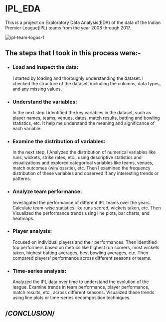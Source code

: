 # IPL_EDA
This is a project on Exploratory Data Analysis(EDA) of the data of the Indian Premier League(IPL) teams from the year 2008 through 2017.

![ipl-team-logos-1](https://github.com/aRUsh-codes/IPL_EDA/assets/98696069/6efebead-e43c-4b11-bcb9-99184f16ff47)

## The steps that I took in this process were:-
*   ### **Load and inspect the data:**
    I started by loading and thoroughly understanding the dataset. I checked the structure of the dataset, including the columns, data types, and any missing values.

*   ### **Understand the variables:**
    In the next step I identified the key variables in the dataset, such as player names, teams, venues, dates, match results, batting and bowling statistics, etc. It help me understand the meaning and significance of each variable.

*   ### **Examine the distribution of variables:**
    In the next step, I Analyzed the distribution of numerical variables like runs, wickets, strike rates, etc., using descriptive statistics and visualizations and explored categorical variables like teams, venues, match outcomes (win/loss/tie), etc. Then I examined the frequency distribution of these variables and observed if any interesting trends or patterns.

*   ### **Analyze team performance:**
    Investigated the performance of different IPL teams over the years. Calculate team-wise statistics like runs scored, wickets taken, etc. Then Visualized the performance trends using line plots, bar charts, and heatmaps.

*   ### **Player analysis:**
    Focused on individual players and their performances. Then identified top performers based on metrics like highest run scorers, most wickets taken, highest batting averages, best bowling averages, etc. Then compared players' performance across different seasons or teams.

*   ### **Time-series analysis:**
    Analyzed the IPL data over time to understand the evolution of the league. Examine trends in team performance, player performance, match results, etc., across different seasons. Visualized these trends using line plots or time-series decomposition techniques.

## **/*CONCLUSION*/**

